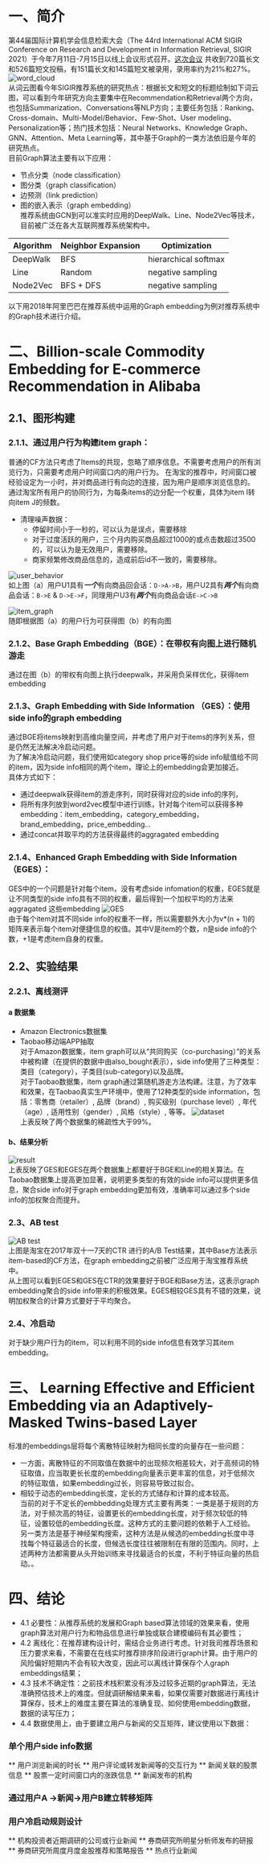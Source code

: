 # 一、简介
第44届国际计算机学会信息检索大会（The 44rd International ACM SIGIR Conference on Research and Development in Information Retrieval, SIGIR 2021）于今年7月11日-7月15日以线上会议形式召开。[这次会议](https://sigir.org/sigir2021/accepted-papers/)  共收到720篇长文和526篇短文投稿，有151篇长文和145篇短文被录用，录用率约为21%和27%。  
![word_cloud](img.png)   
从词云图看今年SIGIR推荐系统的研究热点：根据长文和短文的标题绘制如下词云图，可以看到今年研究方向主要集中在Recommendation和Retrieval两个方向，也包括Summarization、Conversations等NLP方向；主要任务包括：Ranking、Cross-domain、Multi-Model/Behavior、Few-Shot、User modeling、Personalization等；热门技术包括：Neural Networks、Knowledge Graph、GNN、Attention、Meta Learning等，其中基于Graph的一类方法依旧是今年的研究热点。  
目前Graph算法主要有以下应用：
* 节点分类（node classification）  
* 图分类（graph classification）  
* 边预测（link prediction）  
* 图的嵌入表示（graph embedding）  
推荐系统由GCN到可以准实时应用的DeepWalk、Line、Node2Vec等技术，目前被广泛在各大互联网推荐系统架构中。  

    
|Algorithm	|Neighbor Expansion	|Optimization	
|------|----|----|
|DeepWalk 	|BFS					|hierarchical softmax 
|Line 		|Random				|negative sampling
|Node2Vec 	|BFS + DFS			|negative sampling    
    
以下用2018年阿里巴巴在推荐系统中运用的Graph embedding为例对推荐系统中的Graph技术进行介绍。  


# 二、Billion-scale Commodity Embedding for E-commerce Recommendation in Alibaba


## 2.1、图形构建

### 2.1.1、通过用户行为构建item graph：

普通的CF方法只考虑了Items的共现，忽略了顺序信息。不需要考虑用户的所有浏览行为，只需要考虑用户时间窗口内的用户行为。
在淘宝的推荐中，时间窗口被经验设定为一小时，并对商品进行有向边的连接，因为用户是顺序浏览信息的。
通过淘宝所有用户的协同行为，为每条items的边分配一个权重，具体为item I转向item J的频数。
* 清理噪声数据：
	* 停留时间小于一秒的，可以认为是误点，需要移除
	* 对于过度活跃的用户，三个月内购买商品超过1000的或点击数超过3500的，可以认为是无效用户，需要移除。
	* 商家频繁修改商品信息的，造成前后id不一致的，需要移除。
	

![user_behavior](user_behavior.png)  
如上图（a）用户U1具有***一个***有向商品回会话：`D->A->B`，用户U2具有***两个***有向商品会话：`B->E` & `D->E->F`，同理用户U3有***两个***有向商品会话``E->C->B``   

![item_graph](item_graph.png)    
随即根据图（a）的用户行为可获得图（b）的有向图
	
### 2.1.2、Base Graph Embedding（BGE）：在带权有向图上进行随机游走
通过在图（b）的带权有向图上执行deepwalk，并采用负采样优化，获得item embedding

### 2.1.3、Graph Embedding with Side Information （GES）：使用side info的graph embedding
通过BGE将items映射到高维向量空间，并考虑了用户对于items的序列关系，但是仍然无法解决冷启动问题。  
为了解决冷启动问题，我们使用如category shop price等的side info赋值给不同的item，因为side info相同的两个item，理论上的embedding会更加接近。  
具体方式如下：
* 通过deepwalk获得item的游走序列，同时获得对应的side info的序列，
* 将所有序列放到word2vec模型中进行训练，针对每个item可以获得多种embedding：item_embedding，category_embedding，brand_embedding，price_embedding...
* 通过concat并取平均的方法获得最终的aggragated embedding


### 2.1.4、Enhanced Graph Embedding with Side Information （EGES）：
GES中的一个问题是针对每个item，没有考虑side infomation的权重，EGES就是让不同类型的side info具有不同的权重，最后得到一个加权平均的方法来aggragated 这些embedding
![GES](EGES.png)  
由于每个item对其不同side info的权重不一样，所以需要额外大小为v*(n + 1)的矩阵来表示每个item对便捷信息的权值。其中V是item的个数，n是side info的个数，+1是考虑item自身的权重。  
## 2.2、实验结果
### 2.2.1、离线测评
#### a 数据集
* Amazon Electronics数据集
* Taobao移动端APP抽取  
	对于Amazon数据集，item graph可以从“共同购买（co-purchasing）”的关系中被构建（在提供的数据中由also_bought表示），side info使用了三种类型：类目（category），子类目(sub-category)以及品牌。  
  	对于Taobao数据集，item graph通过第随机游走方法构建。注意，为了效率和效果，在Taobao真实生产环境中，使用了12种类型的side information，包括：零售商（retailer）, 品牌（brand）, 购买级别（purchase level）, 年代（age）, 适用性别（gender）, 风格（style）, 等等。
![dataset](dataset.png)    
  上表反映了两个数据集的稀疏性大于99%。  
  
#### b、结果分析  
![result](result.png)  
上表反映了GES和EGES在两个数据集上都要好于BGE和Line的相关算法。在Taobao数据集上提高更加显著，说明更多类型的有效的side info可以提供更多信息，聚合side info对于graph embedding更加有效，准确率可以通过多个side info的加权聚合而提升。
### 2.3、AB test
![AB test](ABtest.png)  
上图是淘宝在2017年双十一7天的CTR 进行的A/B Test结果，其中Base方法表示item-based的CF方法，在graph embedding之前被广泛应用于淘宝推荐系统中。  
从上图可以看到EGES和GES在CTR的效果要好于BGE和Base方法，这表示graph embedding聚合的side info带来的积极效果。EGES相较GES具有不错的效果，说明加权聚合的计算方式要好于平均聚合。  
### 2.4、冷启动
对于缺少用户行为的item，可以利用不同的side info信息有效学习其item embedding。

# 三、 Learning Effective and Efficient Embedding via an Adaptively-Masked Twins-based Layer
标准的embeddings层将每个离散特征映射为相同长度的向量存在一些问题：
* 一方面，离散特征的不同取值在数据中的出现频次相差较大，对于高频词的特征取值，应当取更长长度的embedding向量表示更丰富的信息，对于低频次的特征取值，如果embedding过长，则容易导致过拟合。
* 相较于动态的embedding长度，定长的方式储存和计算的成本较高。  
当前的对于不定长的embbedding处理方式主要有两类：一类是基于规则的方法，对于频次高的特征，设置更长的embedding长度，对于频次较低的特征，设置较低的embedding长度。这种方式的主要问题的依赖于人工经验。另一类方法是基于神经架构搜索，这种方法是从候选的embedding长度中寻找每个特征最适合的长度，但候选长度往往被限制在有限的范围内。同时，上述两种方法都需要从头开始训练来寻找最适合的长度，不利于特征向量的热启动。。

# 四、结论
* 4.1 必要性：从推荐系统的发展和Graph based算法领域的效果来看，使用graph算法对用户行为和物品信息进行单独或联合建模编码有其必要性；
* 4.2 离线化：在推荐建构设计时，需结合业务进行考虑。针对我司推荐场景和压力要求来看，不需要在在线实时推荐排序阶段进行graph计算。由于用户的风险偏好短期内不会有较大改变，因此可以离线计算保存个人graph embeddings结果；
* 4.3 技术不确定性：之前技术栈积累没有涉及过较多近期的graph算法，无法准确预估技术上的难度。但就调研解结果来看，如果仅需要对数据进行离线计算保存，技术上的难度主要在算法的准确复现、如何使用embedding数据，数据的读写压力；
* 4.4 数据使用上，由于要建立用户与新闻的交互矩阵，建议使用以下数据：
### 单个用户side info数据
** 用户浏览新闻的时长
** 用户评论或转发新闻等的交互行为
** 新闻关联的股票信息
** 股票一定时间窗口内的涨跌信息
** 新闻发布的机构
### 通过用户A ->新闻->用户B建立转移矩阵
### 用户冷启动规则设计
** 机构投资者近期调研的公司或行业新闻
** 券商研究所明星分析师发布的研报
** 券商研究所周度月度金股推荐和策略报告
** 热点行业新闻










 

